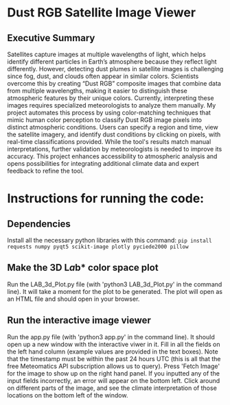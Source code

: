 # Dust RGB Satellite Image Viewer
## Executive Summary
Satellites capture images at multiple wavelengths of light, which helps identify different particles in Earth’s atmosphere because they reflect light differently. However, detecting dust plumes in satellite images is challenging since fog, dust, and clouds often appear in similar colors. Scientists overcome this by creating “Dust RGB” composite images that combine data from multiple wavelengths, making it easier to distinguish these atmospheric features by their unique colors. Currently, interpreting these images requires specialized meteorologists to analyze them manually. My project automates this process by using color-matching techniques that mimic human color perception to classify Dust RGB image pixels into distinct atmospheric conditions. Users can specify a region and time, view the satellite imagery, and identify dust conditions by clicking on pixels, with real-time classifications provided. While the tool's results match manual interpretations, further validation by meteorologists is needed to improve its accuracy. This project enhances accessibility to atmospheric analysis and opens possibilities for integrating additional climate data and expert feedback to refine the tool.

# Instructions for running the code: 
## Dependencies
Install all the necessary python libraries with this command: `pip install requests numpy pyqt5 scikit-image plotly pyciede2000 pillow`


## Make the 3D L*a*b* color space plot
Run the LAB_3d_Plot.py file (with 'python3 LAB_3d_Plot.py' in the command line). It will take a moment for the plot to be generated. The plot will open as an HTML file and should open in your browser.

## Run the interactive image viewer
Run the app.py file (with 'python3 app.py' in the command line). It should open up a new window with the interactive viwer in it. Fill in all the fields on the left hand column (example values are provided in the text boxes). Note that the timestamp must be within the past 24 hours UTC (this is all that the free Meteomatics API subscription allows us to query). Press 'Fetch Image' for the image to show up on the right hand panel. If you inputted any of the input fields incorrectly, an error will appear on the bottom left. Click around on different parts of the image, and see the climate interpretation of those locations on the bottom left of the window.

